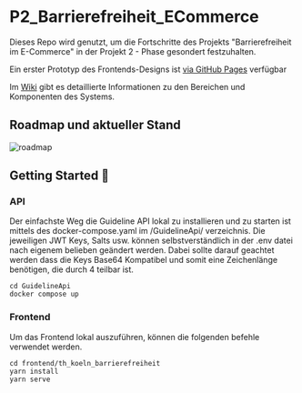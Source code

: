 # P2_Barrierefreiheit_ECommerce
Dieses Repo wird genutzt, um die Fortschritte des Projekts "Barrierefreiheit im E-Commerce" in der Projekt 2 - Phase gesondert festzuhalten.

Ein erster Prototyp des Frontends-Designs ist [via GitHub Pages](https://sebastianbroc.github.io/P2_Barrierefreiheit_ECommerce/#/) verfügbar

Im [Wiki](https://github.com/sebastianbroc/P2_Barrierefreiheit_ECommerce/wiki) gibt es detaillierte Informationen zu den Bereichen und Komponenten des Systems.

## Roadmap und aktueller Stand
![roadmap](https://github.com/sebastianbroc/P2_Barrierefreiheit_ECommerce/assets/63352229/92b266ef-6879-4899-bd63-6f00e126b6cf)

## Getting Started 🚀
### API
Der einfachste Weg die Guideline API lokal zu installieren und zu starten ist mittels des docker-compose.yaml im /GuidelineApi/ verzeichnis.
Die jeweiligen JWT Keys, Salts usw. können selbstverständlich in der .env datei nach eigenem belieben geändert werden. 
Dabei sollte darauf geachtet werden dass die Keys Base64 Kompatibel und somit eine Zeichenlänge benötigen, die durch 4 teilbar ist.

```shell
cd GuidelineApi
docker compose up
```

### Frontend
Um das Frontend lokal auszuführen, können die folgenden befehle verwendet werden.

```shell
cd frontend/th_koeln_barrierefreiheit
yarn install
yarn serve
```
